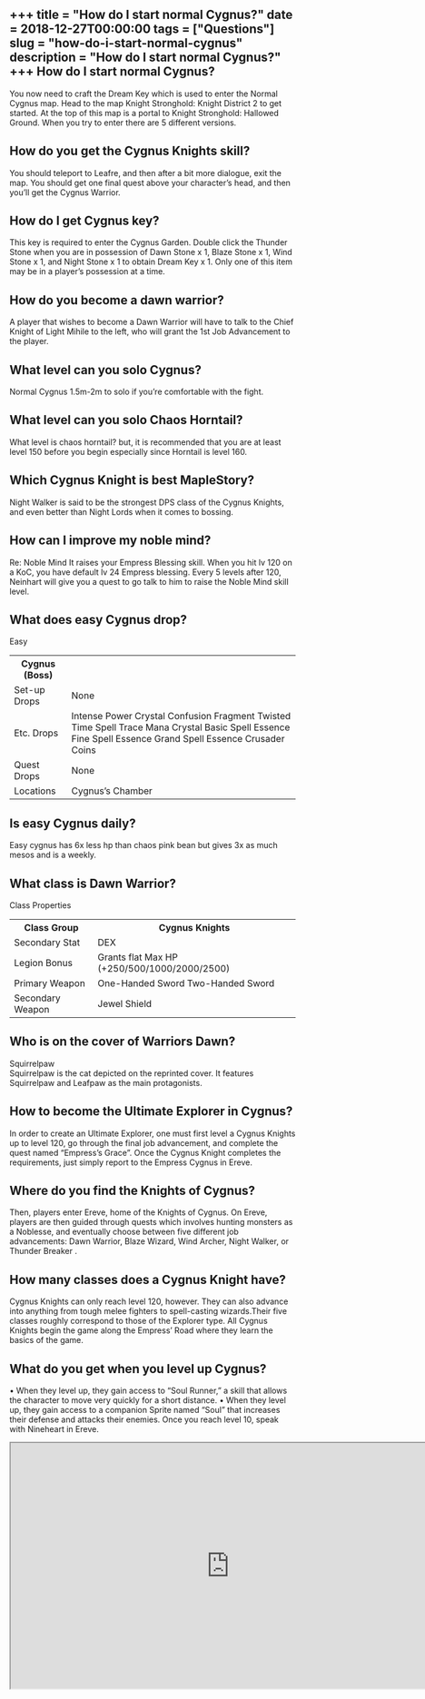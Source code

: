 +++
title = "How do I start normal Cygnus?"
date = 2018-12-27T00:00:00
tags = ["Questions"]
slug = "how-do-i-start-normal-cygnus"
description = "How do I start normal Cygnus?"
+++
How do I start normal Cygnus?
-----------------------------

You now need to craft the Dream Key which is used to enter the Normal Cygnus map. Head to the map Knight Stronghold: Knight District 2 to get started. At the top of this map is a portal to Knight Stronghold: Hallowed Ground. When you try to enter there are 5 different versions.

How do you get the Cygnus Knights skill?
----------------------------------------

You should teleport to Leafre, and then after a bit more dialogue, exit the map. You should get one final quest above your character’s head, and then you’ll get the Cygnus Warrior.

How do I get Cygnus key?
------------------------

This key is required to enter the Cygnus Garden. Double click the Thunder Stone when you are in possession of Dawn Stone x 1, Blaze Stone x 1, Wind Stone x 1, and Night Stone x 1 to obtain Dream Key x 1. Only one of this item may be in a player’s possession at a time.

How do you become a dawn warrior?
---------------------------------

A player that wishes to become a Dawn Warrior will have to talk to the Chief Knight of Light Mihile to the left, who will grant the 1st Job Advancement to the player.

What level can you solo Cygnus?
-------------------------------

Normal Cygnus 1.5m-2m to solo if you’re comfortable with the fight.

What level can you solo Chaos Horntail?
---------------------------------------

What level is chaos horntail? but, it is recommended that you are at least level 150 before you begin especially since Horntail is level 160.

Which Cygnus Knight is best MapleStory?
---------------------------------------

Night Walker is said to be the strongest DPS class of the Cygnus Knights, and even better than Night Lords when it comes to bossing.

How can I improve my noble mind?
--------------------------------

Re: Noble Mind It raises your Empress Blessing skill. When you hit lv 120 on a KoC, you have default lv 24 Empress blessing. Every 5 levels after 120, Neinhart will give you a quest to go talk to him to raise the Noble Mind skill level.

What does easy Cygnus drop?
---------------------------

Easy

<table><tr><th>Cygnus (Boss)</th></tr><tr><td>Set-up Drops</td><td>None</td></tr><tr><td>Etc. Drops</td><td>Intense Power Crystal Confusion Fragment Twisted Time Spell Trace Mana Crystal Basic Spell Essence Fine Spell Essence Grand Spell Essence Crusader Coins</td></tr><tr><td>Quest Drops</td><td>None</td></tr><tr><td>Locations</td><td>Cygnus’s Chamber</td></tr></table>

Is easy Cygnus daily?
---------------------

Easy cygnus has 6x less hp than chaos pink bean but gives 3x as much mesos and is a weekly.

What class is Dawn Warrior?
---------------------------

Class Properties

<table><tr><th>Class Group</th><th>Cygnus Knights</th></tr><tr><td>Secondary Stat</td><td>DEX</td></tr><tr><td>Legion Bonus</td><td>Grants flat Max HP (+250/500/1000/2000/2500)</td></tr><tr><td>Primary Weapon</td><td>One-Handed Sword Two-Handed Sword</td></tr><tr><td>Secondary Weapon</td><td>Jewel Shield</td></tr></table>

Who is on the cover of Warriors Dawn?
-------------------------------------

Squirrelpaw  
Squirrelpaw is the cat depicted on the reprinted cover. It features Squirrelpaw and Leafpaw as the main protagonists.

How to become the Ultimate Explorer in Cygnus?
----------------------------------------------

In order to create an Ultimate Explorer, one must first level a Cygnus Knights up to level 120, go through the final job advancement, and complete the quest named “Empress’s Grace”. Once the Cygnus Knight completes the requirements, just simply report to the Empress Cygnus in Ereve.

Where do you find the Knights of Cygnus?
----------------------------------------

Then, players enter Ereve, home of the Knights of Cygnus. On Ereve, players are then guided through quests which involves hunting monsters as a Noblesse, and eventually choose between five different job advancements: Dawn Warrior, Blaze Wizard, Wind Archer, Night Walker, or Thunder Breaker .

How many classes does a Cygnus Knight have?
-------------------------------------------

Cygnus Knights can only reach level 120, however. They can also advance into anything from tough melee fighters to spell-casting wizards.Their five classes roughly correspond to those of the Explorer type. All Cygnus Knights begin the game along the Empress’ Road where they learn the basics of the game.

What do you get when you level up Cygnus?
-----------------------------------------

• When they level up, they gain access to “Soul Runner,” a skill that allows the character to move very quickly for a short distance. • When they level up, they gain access to a companion Sprite named “Soul” that increases their defense and attacks their enemies. Once you reach level 10, speak with Nineheart in Ereve.

<iframe allow="accelerometer; autoplay; clipboard-write; encrypted-media; gyroscope; picture-in-picture" allowfullscreen="" class="__youtube_prefs__  epyt-is-override  no-lazyload" data-no-lazy="1" data-origheight="433" data-origwidth="770" data-skipgform_ajax_framebjll="" height="433" id="_ytid_56930" loading="lazy" src="https://www.youtube.com/embed/i9Y2B9I0axM?enablejsapi=1&autoplay=0&cc_load_policy=0&cc_lang_pref=&iv_load_policy=1&loop=0&modestbranding=0&rel=1&fs=1&playsinline=0&autohide=2&theme=dark&color=red&controls=1&" title="YouTube player" width="770"></iframe>